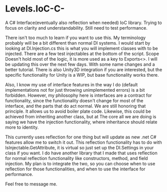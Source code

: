 # Levels.IoC-C-
A C# Interface(eventually also reflection when needed) IoC library. Trying to focus on clarity and understandability. Still need to test performance.

There isn't too much to learn if you want to use this. My terminology probably will be a bit different than normal DI systems.
I would start by looking at DI.Injection.cs this is what you will implement classes with to be injected.
There are a few test injectables at the bottom of the script.
Scope Doesn't hold most of the logic, it is more used as a key to Exports<>.
I will be updating this over the next few days. With some name changes and a better tutorial.
There is also Unity3D integration if you are interested, but the specific functionality for Unity is a WIP, but base functionality works there.

Also, I know my use of interface features in the way I do (default implementations not for just throwing unimplemented errors) is a bit forbidden.
However, my philosophy here is interfaces are a contract for functionality, since the functionality doesn't change for most of the interface, and the parts that do act normal.
We are still honoring that principle. It allows us to avoid boiler plate code. Likewise, this could be achieved from inheriting another class, but at
The core all we are doing is saying we have the injection functionality, where inheritance should relate more to identity.

This currently uses reflection for one thing but will update as new .net C# features allow me to switch it out. This reflection functionality has to do with IsInjectable.GetAttribute, it is virtual so just set up the DI.Settings in your class if you want. I do have another library that I made that uses reflection for normal reflection functionality like constructors, method, and field injection. My plan is to integrate the two, so you can choose when to use reflection for those functionalities, and when to use the interface for performance.

Feel free to message me.
